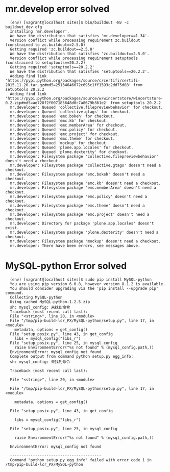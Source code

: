 # mr.develop error solved

      (env) [vagrant@localhost sites]$ bin/buildout -Nv -c buildout_dev.cfg
      Installing 'mr.developer'.
      We have the distribution that satisfies 'mr.developer==1.34'.
      Version conflict while processing requirement zc.buildout (constrained to zc.buildout==2.5.0)
      Getting required 'zc.buildout==2.5.0'
      We have the distribution that satisfies 'zc.buildout==2.5.0'.
      Version conflict while processing requirement setuptools (constrained to setuptools==20.2.2)
      Getting required 'setuptools==20.2.2'
      We have the distribution that satisfies 'setuptools==20.2.2'.
      Adding find link 'https://pypi.python.org/packages/source/c/certifi/certifi-2015.11.20.tar.gz#md5=25134646672c695c1ff1593c2dd75d08' from setuptools 20.2.2
      Adding find link 'https://pypi.python.org/packages/source/w/wincertstore/wincertstore-0.2.zip#md5=ae728f2f007185648d0c7a8679b361e2' from setuptools 20.2.2
      mr.developer: Queued 'collective.filepreviewbehavior' for checkout.
      mr.developer: Queued 'collective.gtags' for checkout.
      mr.developer: Queued 'emc.bokeh' for checkout.
      mr.developer: Queued 'emc.kb' for checkout.
      mr.developer: Queued 'emc.memberArea' for checkout.
      mr.developer: Queued 'emc.policy' for checkout.
      mr.developer: Queued 'emc.project' for checkout.
      mr.developer: Queued 'emc.theme' for checkout.
      mr.developer: Queued 'mockup' for checkout.
      mr.developer: Queued 'plone.app.locales' for checkout.
      mr.developer: Queued 'plone.dexterity' for checkout.
      mr.developer: Filesystem package 'collective.filepreviewbehavior' doesn't need a checkout.
      mr.developer: Filesystem package 'collective.gtags' doesn't need a checkout.
      mr.developer: Filesystem package 'emc.bokeh' doesn't need a checkout.
      mr.developer: Filesystem package 'emc.kb' doesn't need a checkout.
      mr.developer: Filesystem package 'emc.memberArea' doesn't need a checkout.
      mr.developer: Filesystem package 'emc.policy' doesn't need a checkout.
      mr.developer: Filesystem package 'emc.theme' doesn't need a checkout.
      mr.developer: Filesystem package 'emc.project' doesn't need a checkout.
      mr.developer: Directory for package 'plone.app.locales' doesn't exist.
      mr.developer: Filesystem package 'plone.dexterity' doesn't need a checkout.
      mr.developer: Filesystem package 'mockup' doesn't need a checkout.
      mr.developer: There have been errors, see messages above.

# MySQL-python Error solved

      (env) [vagrant@localhost sites]$ sudo pip install MySQL-python
      You are using pip version 6.0.8, however version 8.1.2 is available.
      You should consider upgrading via the 'pip install --upgrade pip' command.
      Collecting MySQL-python
      Using cached MySQL-python-1.2.5.zip
      sh: mysql_config: 未找到命令
      Traceback (most recent call last):
      File "<string>", line 20, in <module>
      File "/tmp/pip-build-lcr_PX/MySQL-python/setup.py", line 17, in <module>
        metadata, options = get_config()
      File "setup_posix.py", line 43, in get_config
        libs = mysql_config("libs_r")
      File "setup_posix.py", line 25, in mysql_config
        raise EnvironmentError("%s not found" % (mysql_config.path,))
      EnvironmentError: mysql_config not found
      Complete output from command python setup.py egg_info:
      sh: mysql_config: 未找到命令

      Traceback (most recent call last):

      File "<string>", line 20, in <module>

      File "/tmp/pip-build-lcr_PX/MySQL-python/setup.py", line 17, in <module>

        metadata, options = get_config()

      File "setup_posix.py", line 43, in get_config

        libs = mysql_config("libs_r")

      File "setup_posix.py", line 25, in mysql_config

        raise EnvironmentError("%s not found" % (mysql_config.path,))

      EnvironmentError: mysql_config not found

      ----------------------------------------
      Command "python setup.py egg_info" failed with error code 1 in /tmp/pip-build-lcr_PX/MySQL-python
